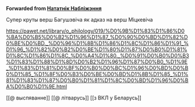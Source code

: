 **Forwarded from [Нататнік Набліжэння](https://t.me/c/1417989827/2512)**

Супер круты верш Багушэвіча як адказ на верш Міцкевіча

https://pawet.net/library/o_philology/019/%D0%9B%D1%83%D1%86%D0%BA%D0%B5%D0%B2%D1%96%D1%87_%D0%90%D0%BD%D1%82%D0%BE%D0%BD._%D0%96%D1%8B%D1%86%D1%8C%D1%86%D1%91_%D1%96_%D1%82%D0%B2%D0%BE%D1%80%D1%87%D0%B0%D1%81%D1%8C%D1%86%D1%8C_%D0%A4%D1%80._%D0%91%D0%B0%D0%B3%D1%83%D1%88%D1%8D%D0%B2%D1%96%D1%87%D0%B0_%D1%9E_%D1%83%D1%81%D0%BF%D0%B0%D0%BC%D1%96%D0%BD%D0%B0%D1%85_%D1%8F%D0%B3%D0%BE%D0%BD%D1%8B%D1%85_%D1%81%D1%83%D1%87%D0%B0%D1%81%D1%8C%D0%BD%D1%96%D0%BA%D0%B0%D1%9E.html

[[@ выспяванне]]
[[@ літварусь]]
[[з ВКЛ у Беларусь]]